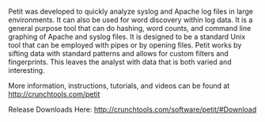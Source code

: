 Petit was developed to quickly analyze syslog and Apache log files in large environments. It can also be used for word discovery within log data. It is a general purpose tool that can do hashing, word counts, and command line graphing of Apache and syslog files. It is designed to be a standard Unix tool that can be employed with pipes or by opening files. Petit works by sifting data with standard patterns and allows for custom filters and fingerprints. This leaves the analyst with data that is both varied and interesting.

More information, instructions, tutorials, and videos can be found at http://crunchtools.com/petit

Release Downloads Here: http://crunchtools.com/software/petit/#Download